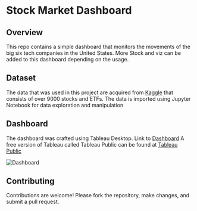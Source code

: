 # Stock Market Dashboard

## Overview

This repo contains a simple dashboard that monitors the movements of the big six tech companies in the United States. More Stock and viz can be added to this dashboard depending on the usage.

## Dataset

The data that was used in this project are acquired from [Kaggle](https://www.kaggle.com/datasets/jacksoncrow/stock-market-dataset) that consists of over 9000 stocks and ETFs.
The data is imported using Jupyter Notebook for data exploration and manipulation

## Dashboard 

The dashboard was crafted using Tableau Desktop. Link to [Dashboard](https://public.tableau.com/views/Stockmonitor/Dashboard1?:language=en-US&:sid=&:display_count=n&:origin=viz_share_link) A free version of Tableau called Tableau Public can be found at [Tableau Public](https://www.tableau.com/products/public)

![Dashboard](https://github.com/DanHuuTran/Stock-Big-6/assets/133534096/e9c75707-02b4-4a3d-9933-bfb4b9fe4f7b)

## Contributing 

Contributions are welcome! Please fork the repository, make changes, and submit a pull request.
